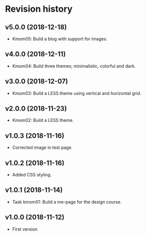 Revision history
===================

v5.0.0 (2018-12-18)
-------------------

* Kmom05: Build a blog with support for images.


v4.0.0 (2018-12-11)
-------------------

* Kmom04: Build three themes; minimalistic, colorful and dark.


v3.0.0 (2018-12-07)
-------------------

* Kmom03: Build a LESS theme using vertical and horizontal grid.


v2.0.0 (2018-11-23)
-------------------

* Kmom02: Build a LESS theme.


v1.0.3 (2018-11-16)
-------------------

* Corrected image in test page.


v1.0.2 (2018-11-16)
-------------------

* Added CSS styling.


v1.0.1 (2018-11-14)
-------------------

* Task kmom01: Build a me-page for the design course.


v1.0.0 (2018-11-12)
-------------------

* First version
